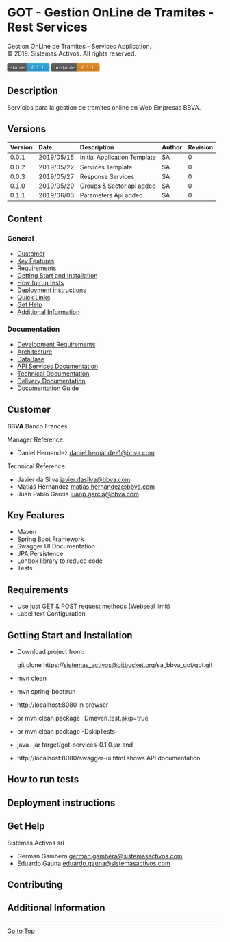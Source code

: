 # GOT - Gestion OnLine de Tramites - Rest Services
Gestion OnLine de Tramites - Services Application.  
© 2019. Sistemas Activos. All rights reserved.

[![Latest Stable Version](docs/images/stable-version.png)](#)  [![Latest Unstable Version](docs/images/unstable-version.png)](#)

## Description
Servicios para la gestion de tramites online en Web Empresas BBVA.

## Versions
| Version  |    Date    | Description                    |  Author     |   Revision   |
|----------|:-----------|:-------------------------------|:------------|--------------|
| 0.0.1    | 2019/05/15 | Initial Application Template   |    SA       |      0       |
| 0.0.2    | 2019/05/22 | Services Template              |    SA       |      0       |
| 0.0.3    | 2019/05/27 | Response Services              |    SA       |      0       |
| 0.1.0    | 2019/05/29 | Groups & Sector api added      |    SA       |      0       |
| 0.1.1    | 2019/06/03 | Parameters Api added           |    SA       |      0       |

## Content

### General
* [Customer](#markdown-header-customer)
* [Key Features](#markdown-header-key-features)
* [Requirements](#markdown-header-requirements)
* [Getting Start and Installation](#markdown-header-getting-start-and-installation)
* [How to run tests](#markdown-header-how-to-run-tests)
* [Deployment instructions](#markdown-header-deployment-instructions)
* [Quick Links](#markdown-header-quick-links)
* [Get Help](#markdown-header-get-help)
* [Additional Information](#markdown-header-additional-information)

### Documentation
* [Development Requirements](docs/markdown/requirements.md)
* [Architecture](docs/markdown/architecture.md)
* [DataBase](docs/markdown/database.md)
* [API Services Documentation](docs/markdown/api.md)
* [Technical Documentation](docs/markdown/technical.md)
* [Delivery Documentation](docs/markdown/delivery.md)
* [Documentation Guide](docs/markdown/documentation-guide.md)

## Customer
**BBVA** Banco Frances   

Manager Reference: 

* Daniel Hernandez      daniel.hernandez1@bbva.com

Technical Reference: 

* Javier da Silva       javier.dasilva@bbva.com       
* Matias Hernandez      matias.hernandez@bbva.com
* Juan Pablo Garcia     juanp.garcia@bbva.com

## Key Features

* Maven
* Spring Boot Framework
* Swagger UI Documentation
* JPA Persistence
* Lonbok library to reduce code
* Tests

## Requirements

* Use just GET & POST request methods (Webseal limit)
* Label text Configuration

## Getting Start and Installation

* Download project from:
    
    git clone https://sistemas_activos@bitbucket.org/sa_bbva_got/got.git

* mvn clean
* mvn spring-boot:run
* http://localhost:8080 in browser
* or mvn clean package -Dmaven.test.skip=true
* or mvn clean package -DskipTests
* java -jar target/got-services-0.1.0.jar  and
* http://localhost:8080/swagger-ui.html shows API documentation


## How to run tests

## Deployment instructions

## Get Help

Sistemas Activos srl

* German Gambera  german.gambera@sistemasactivos.com
* Eduardo Gauna   eduardo.gauna@sistemasactivos.com

## Contributing

## Additional Information

---
[Go to Top](#markdown-header-got-gestion-online-de-tramites-rest-services)  
